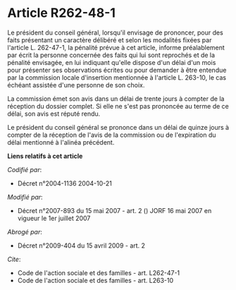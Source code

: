 # Article R262-48-1

Le président du conseil général, lorsqu'il envisage de prononcer, pour des faits présentant un caractère délibéré et selon
les modalités fixées par l'article L. 262-47-1, la pénalité prévue à cet article, informe préalablement par écrit la personne
concernée des faits qui lui sont reprochés et de la pénalité envisagée, en lui indiquant qu'elle dispose d'un délai d'un mois
pour présenter ses observations écrites ou pour demander à être entendue par la commission locale d'insertion mentionnée à
l'article L. 263-10, le cas échéant assistée d'une personne de son choix.

La commission émet son avis dans un délai de trente jours à compter de la réception du dossier complet. Si elle ne s'est pas
prononcée au terme de ce délai, son avis est réputé rendu.

Le président du conseil général se prononce dans un délai de quinze jours à compter de la réception de l'avis de la
commission ou de l'expiration du délai mentionné à l'alinéa précédent.

**Liens relatifs à cet article**

_Codifié par_:

  - Décret n°2004-1136 2004-10-21

_Modifié par_:

  - Décret n°2007-893 du 15 mai 2007 - art. 2 () JORF 16 mai 2007 en vigueur le 1er juillet 2007

_Abrogé par_:

  - Décret n°2009-404 du 15 avril 2009 - art. 2

_Cite_:

  - Code de l'action sociale et des familles - art. L262-47-1
  - Code de l'action sociale et des familles - art. L263-10
